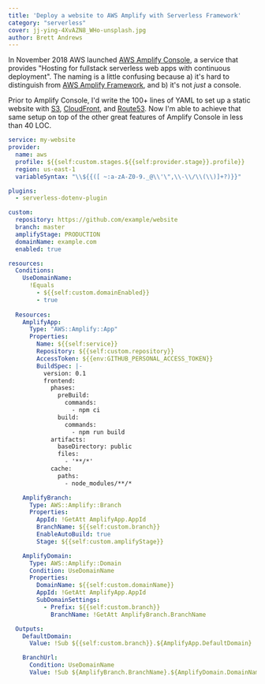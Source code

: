 ```yaml
---
title: 'Deploy a website to AWS Amplify with Serverless Framework'
category: "serverless"
cover: jj-ying-4XvAZN8_WHo-unsplash.jpg
author: Brett Andrews
---
```


In November 2018 AWS launched <a href="https://aws.amazon.com/amplify/console/" target="_blank">AWS Amplify Console</a>, a service that provides "Hosting for fullstack serverless web apps with continuous deployment". The naming is a little confusing because a) it's hard to distinguish from <a href="https://aws-amplify.github.io/" target="_blank">AWS Amplify Framework</a>, and b) it's not *just* a console.

Prior to Amplify Console, I'd write the 100+ lines of YAML to set up a static website with <a href="" target="_blank">S3</a>, <a href="" target="_blank">CloudFront</a>, and <a href="" target="_blank">Route53</a>. Now I'm able to achieve that same setup on top of the other great features of Amplify Console in less than 40 LOC.

```yaml
service: my-website
provider:
  name: aws
  profile: ${{self:custom.stages.${{self:provider.stage}}.profile}}
  region: us-east-1
  variableSyntax: "\\${{([ ~:a-zA-Z0-9._@\\'\",\\-\\/\\(\\)]+?)}}"

plugins:
  - serverless-dotenv-plugin

custom:
  repository: https://github.com/example/website
  branch: master
  amplifyStage: PRODUCTION
  domainName: example.com
  enabled: true

resources:
  Conditions:
    UseDomainName:
      !Equals
        - ${{self:custom.domainEnabled}}
        - true
  
  Resources:
    AmplifyApp:
      Type: "AWS::Amplify::App"
      Properties:
        Name: ${{self:service}}
        Repository: ${{self:custom.repository}}
        AccessToken: ${{env:GITHUB_PERSONAL_ACCESS_TOKEN}}
        BuildSpec: |-
          version: 0.1
          frontend:
            phases:
              preBuild:
                commands:
                  - npm ci
              build:
                commands:
                  - npm run build
            artifacts:
              baseDirectory: public
              files:
                - '**/*'
            cache:
              paths:
                - node_modules/**/*

    AmplifyBranch:
      Type: AWS::Amplify::Branch
      Properties:
        AppId: !GetAtt AmplifyApp.AppId
        BranchName: ${{self:custom.branch}}
        EnableAutoBuild: true
        Stage: ${{self:custom.amplifyStage}}

    AmplifyDomain:
      Type: AWS::Amplify::Domain
      Condition: UseDomainName
      Properties:
        DomainName: ${{self:custom.domainName}}
        AppId: !GetAtt AmplifyApp.AppId
        SubDomainSettings:
          - Prefix: ${{self:custom.branch}}
            BranchName: !GetAtt AmplifyBranch.BranchName

  Outputs:
    DefaultDomain:
      Value: !Sub ${{self:custom.branch}}.${AmplifyApp.DefaultDomain}

    BranchUrl:
      Condition: UseDomainName
      Value: !Sub ${AmplifyBranch.BranchName}.${AmplifyDomain.DomainName}
```